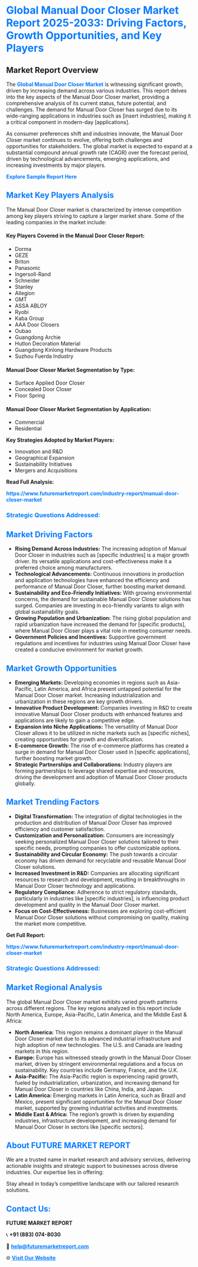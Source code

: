 <h1 style="color: #007BFF;">Global Manual Door Closer Market Report 2025-2033: Driving Factors, Growth Opportunities, and Key Players</h1>

<section id="overview">
<h2>Market Report Overview</h2>
<p>The <a href="https://www.futuremarketreport.com/industry-report/manual-door-closer-market" style="color: #007BFF; text-decoration: none;"><strong>Global Manual Door Closer Market</strong></a> is witnessing significant growth, driven by increasing demand across various industries. This report delves into the key aspects of the Manual Door Closer market, providing a comprehensive analysis of its current status, future potential, and challenges. The demand for Manual Door Closer has surged due to its wide-ranging applications in industries such as [insert industries], making it a critical component in modern-day [applications].</p>
<p>As consumer preferences shift and industries innovate, the Manual Door Closer market continues to evolve, offering both challenges and opportunities for stakeholders. The global market is expected to expand at a substantial compound annual growth rate (CAGR) over the forecast period, driven by technological advancements, emerging applications, and increasing investments by major players.</p>
</section>

<section id="overview">
<p><a href="https://www.futuremarketreport.com/request-sample/reportId=101766" style="color: #007BFF; text-decoration: none;"><strong>Explore Sample Report Here</strong></a></p>
</section>

<section id="key-players">
<h2 style="color: #007BFF;">Market Key Players Analysis</h2>
<p>The Manual Door Closer market is characterized by intense competition among key players striving to capture a larger market share. Some of the leading companies in the market include:</p>
<h4>Key Players Covered in the Manual Door Closer Report:</h4>
<ul><li>Dorma</li><li>GEZE</li><li>Briton</li><li>Panasonic</li><li>Ingersoll-Rand</li><li>Schneider</li><li>Stanley</li><li>Allegion</li><li>GMT</li><li>ASSA ABLOY</li><li>Ryobi</li><li>Kaba Group</li><li>AAA Door Closers</li><li>Oubao</li><li>Guangdong Archie</li><li>Hutlon Decoration Material</li><li>Guangdong Kinlong Hardware Products</li><li>Suzhou Fuerda Industry</li></ul>
<h4>Manual Door Closer Market Segmentation by Type:</h4>
<ul><li>Surface Applied Door Closer</li><li>Concealed Door Closer</li><li>Floor Spring</li></ul>

<h4>Manual Door Closer Market Segmentation by Application:</h4>
<ul><li>Commercial</li><li>Residential</li></ul>
<p><strong>Key Strategies Adopted by Market Players:</strong></p>
<ul>
<li>Innovation and R&D</li>
<li>Geographical Expansion</li>
<li>Sustainability Initiatives</li>
<li>Mergers and Acquisitions</li>
</ul>
</section>

<section>
<p><strong>Read Full Analysis: </strong></p><a href="https://www.futuremarketreport.com/industry-report/manual-door-closer-market" style="color: #007BFF; text-decoration: none;"><strong>https://www.futuremarketreport.com/industry-report/manual-door-closer-market</strong></a>
<h3 style="color: #007BFF;">Strategic Questions Addressed:</h3>
</section>

<section id="driving-factors">
<h2 style="color: #007BFF;">Market Driving Factors</h2>
<ul>
<li><strong>Rising Demand Across Industries:</strong> The increasing adoption of Manual Door Closer in industries such as [specific industries] is a major growth driver. Its versatile applications and cost-effectiveness make it a preferred choice among manufacturers.</li>
<li><strong>Technological Advancements:</strong> Continuous innovations in production and application technologies have enhanced the efficiency and performance of Manual Door Closer, further boosting market demand.</li>
<li><strong>Sustainability and Eco-Friendly Initiatives:</strong> With growing environmental concerns, the demand for sustainable Manual Door Closer solutions has surged. Companies are investing in eco-friendly variants to align with global sustainability goals.</li>
<li><strong>Growing Population and Urbanization:</strong> The rising global population and rapid urbanization have increased the demand for [specific products], where Manual Door Closer plays a vital role in meeting consumer needs.</li>
<li><strong>Government Policies and Incentives:</strong> Supportive government regulations and incentives for industries using Manual Door Closer have created a conducive environment for market growth.</li>
</ul>
</section>

<section id="growth-opportunities">
<h2 style="color: #007BFF;">Market Growth Opportunities</h2>
<ul>
<li><strong>Emerging Markets:</strong> Developing economies in regions such as Asia-Pacific, Latin America, and Africa present untapped potential for the Manual Door Closer market. Increasing industrialization and urbanization in these regions are key growth drivers.</li>
<li><strong>Innovative Product Development:</strong> Companies investing in R&D to create innovative Manual Door Closer products with enhanced features and applications are likely to gain a competitive edge.</li>
<li><strong>Expansion into Niche Applications:</strong> The versatility of Manual Door Closer allows it to be utilized in niche markets such as [specific niches], creating opportunities for growth and diversification.</li>
<li><strong>E-commerce Growth:</strong> The rise of e-commerce platforms has created a surge in demand for Manual Door Closer used in [specific applications], further boosting market growth.</li>
<li><strong>Strategic Partnerships and Collaborations:</strong> Industry players are forming partnerships to leverage shared expertise and resources, driving the development and adoption of Manual Door Closer products globally.</li>
</ul>
</section>

<section id="trending-factors">
<h2 style="color: #007BFF;">Market Trending Factors</h2>
<ul>
<li><strong>Digital Transformation:</strong> The integration of digital technologies in the production and distribution of Manual Door Closer has improved efficiency and customer satisfaction.</li>
<li><strong>Customization and Personalization:</strong> Consumers are increasingly seeking personalized Manual Door Closer solutions tailored to their specific needs, prompting companies to offer customizable options.</li>
<li><strong>Sustainability and Circular Economy:</strong> The push towards a circular economy has driven demand for recyclable and reusable Manual Door Closer solutions.</li>
<li><strong>Increased Investment in R&D:</strong> Companies are allocating significant resources to research and development, resulting in breakthroughs in Manual Door Closer technology and applications.</li>
<li><strong>Regulatory Compliance:</strong> Adherence to strict regulatory standards, particularly in industries like [specific industries], is influencing product development and quality in the Manual Door Closer market.</li>
<li><strong>Focus on Cost-Effectiveness:</strong> Businesses are exploring cost-efficient Manual Door Closer solutions without compromising on quality, making the market more competitive.</li>
</ul>
</section>

<section>
<p><strong>Get Full Report: </strong></p><a href="https://www.futuremarketreport.com/industry-report/manual-door-closer-market" style="color: #007BFF; text-decoration: none;"><strong>https://www.futuremarketreport.com/industry-report/manual-door-closer-market</strong></a>
<h3 style="color: #007BFF;">Strategic Questions Addressed:</h3>
</section>


<section id="regional-analysis">
<h2 style="color: #007BFF;">Market Regional Analysis</h2>
<p>The global Manual Door Closer market exhibits varied growth patterns across different regions. The key regions analyzed in this report include North America, Europe, Asia-Pacific, Latin America, and the Middle East & Africa:</p>
<ul>
<li><strong>North America:</strong> This region remains a dominant player in the Manual Door Closer market due to its advanced industrial infrastructure and high adoption of new technologies. The U.S. and Canada are leading markets in this region.</li>
<li><strong>Europe:</strong> Europe has witnessed steady growth in the Manual Door Closer market, driven by stringent environmental regulations and a focus on sustainability. Key countries include Germany, France, and the U.K.</li>
<li><strong>Asia-Pacific:</strong> The Asia-Pacific region is experiencing rapid growth, fueled by industrialization, urbanization, and increasing demand for Manual Door Closer in countries like China, India, and Japan.</li>
<li><strong>Latin America:</strong> Emerging markets in Latin America, such as Brazil and Mexico, present significant opportunities for the Manual Door Closer market, supported by growing industrial activities and investments.</li>
<li><strong>Middle East & Africa:</strong> The region’s growth is driven by expanding industries, infrastructure development, and increasing demand for Manual Door Closer in sectors like [specific sectors].</li>
</ul>
</section>

<footer>
<h2 style="color: #007BFF;">About FUTURE MARKET REPORT</h2>
<p>We are a trusted name in market research and advisory services, delivering actionable insights and strategic support to businesses across diverse industries. Our expertise lies in offering:</p>

<p>Stay ahead in today’s competitive landscape with our tailored research solutions.</p>

<h2 style="color: #007BFF;">Contact Us:</h2>
<p><strong>FUTURE MARKET REPORT</strong></p>
<p>📞 <strong>+91 (883) 074-8030</strong></p>
<p>📧 <strong><a href="mailto:help@futuremarketreport.com" style="color: #007BFF;">help@futuremarketreport.com</a></strong></p>
<p>🌐 <strong><a href="https://www.futuremarketreport.com/" style="color: #007BFF;">Visit Our Website</a></strong></p>
</footer>